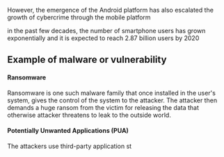 
However, the emergence of the Android platform has also escalated the growth of cybercrime through the mobile platform

in the past few decades, the number of smartphone users has grown exponentially and it is expected to reach 2.87 billion users by 2020 

## Example of malware or vulnerability

#### Ransomware
Ransomware is one such malware family that once installed in the user's system, gives the control of the system to the attacker. The attacker then demands a huge ransom from the victim for releasing the data that otherwise attacker threatens to leak to the outside world.

#### Potentially Unwanted Applications (PUA)
The attackers use third-party application st